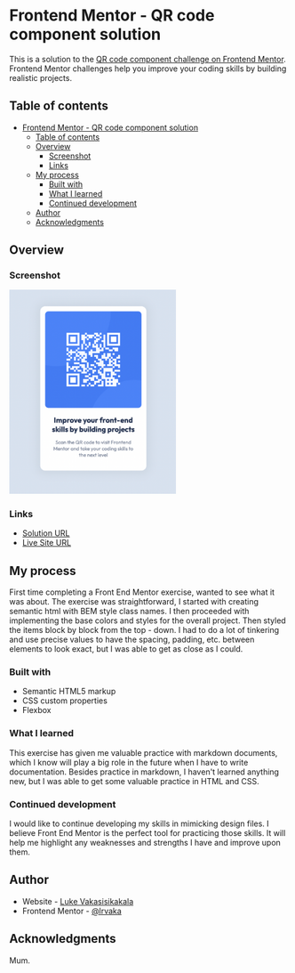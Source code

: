 # Frontend Mentor - QR code component solution

This is a solution to the [QR code component challenge on Frontend Mentor](https://www.frontendmentor.io/challenges/qr-code-component-iux_sIO_H). Frontend Mentor challenges help you improve your coding skills by building realistic projects. 

## Table of contents

- [Frontend Mentor - QR code component solution](#frontend-mentor---qr-code-component-solution)
  - [Table of contents](#table-of-contents)
  - [Overview](#overview)
    - [Screenshot](#screenshot)
    - [Links](#links)
  - [My process](#my-process)
    - [Built with](#built-with)
    - [What I learned](#what-i-learned)
    - [Continued development](#continued-development)
  - [Author](#author)
  - [Acknowledgments](#acknowledgments)

## Overview

### Screenshot

<img src="./screenshot.png" alt="drawing" width="300"/>

### Links

- [Solution URL](https://www.frontendmentor.io/solutions/qr-code-component-solution-MIe-MKt3o3)
- [Live Site URL](https://lrvaka.github.io/FEM-qr-code-component/)

## My process

First time completing a Front End Mentor exercise, wanted to see
what it was about. The exercise was straightforward, I started with creating
semantic html with BEM style class names. I then proceeded with implementing the base colors and styles for the overall project. Then styled the items block by block from the top - down. I had to do a lot of tinkering and use precise values to have the spacing, padding, etc. between elements to look exact, but I was able to get as close as I could.

### Built with

- Semantic HTML5 markup
- CSS custom properties
- Flexbox

### What I learned

This exercise has given me valuable practice with markdown documents, which I know will play a big role in the future when I have to write documentation. Besides practice in markdown, I haven't learned anything new, but I was able to get some valuable practice in HTML and CSS.

### Continued development

I would like to continue developing my skills in mimicking design files. I believe Front End Mentor is the perfect tool for practicing those skills. It will help me highlight any weaknesses and strengths I have and improve upon them.

## Author

- Website - [Luke Vakasisikakala](https://lrvaka.com/)
- Frontend Mentor - [@lrvaka](https://www.frontendmentor.io/profile/lrvaka)

## Acknowledgments

Mum.
